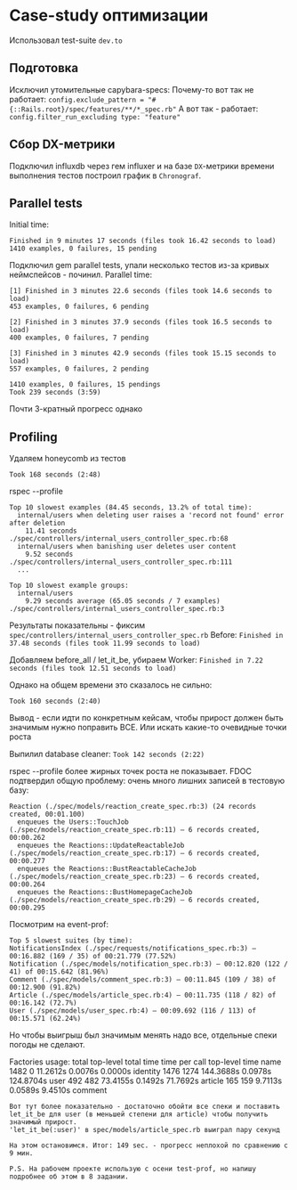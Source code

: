 # Case-study оптимизации

Использовал test-suite `dev.to`

## Подготовка

Исключил утомительные capybara-specs:
Почему-то вот так не работает:
```config.exclude_pattern = "#{::Rails.root}/spec/features/**/*_spec.rb"```
А вот так - работает:
```config.filter_run_excluding type: "feature"```

## Сбор DX-метрики

Подключил influxdb через гем influxer и на базе `DX`-метрики времени выполнения тестов построил график в `Chronograf`.

## Parallel tests

Initial time:

```
Finished in 9 minutes 17 seconds (files took 16.42 seconds to load)
1410 examples, 0 failures, 15 pending
```
Подключил gem parallel tests, упали несколько тестов из-за кривых неймспейсов - починил.
Parallel time:

```
[1] Finished in 3 minutes 22.6 seconds (files took 14.6 seconds to load)
453 examples, 0 failures, 6 pending

[2] Finished in 3 minutes 37.9 seconds (files took 16.5 seconds to load)
400 examples, 0 failures, 7 pending

[3] Finished in 3 minutes 42.9 seconds (files took 15.15 seconds to load)
557 examples, 0 failures, 2 pending

1410 examples, 0 failures, 15 pendings
Took 239 seconds (3:59)

```
Почти 3-кратный прогресс однако

## Profiling

Удаляем honeycomb из тестов

``` Took 168 seconds (2:48) ```

rspec --profile

```
Top 10 slowest examples (84.45 seconds, 13.2% of total time):
  internal/users when deleting user raises a 'record not found' error after deletion
    11.41 seconds ./spec/controllers/internal_users_controller_spec.rb:68
  internal/users when banishing user deletes user content
    9.52 seconds ./spec/controllers/internal_users_controller_spec.rb:111
  ...

Top 10 slowest example groups:
  internal/users
    9.29 seconds average (65.05 seconds / 7 examples) ./spec/controllers/internal_users_controller_spec.rb:3

```

Результаты показательны - фиксим `spec/controllers/internal_users_controller_spec.rb`
Before:
`Finished in 37.48 seconds (files took 11.99 seconds to load)`

Добавляем before_all / let_it_be, убираем Worker:
`Finished in 7.22 seconds (files took 12.51 seconds to load)`

Однако на общем времени это сказалось не сильно:

``` Took 160 seconds (2:40) ```

Вывод - если идти по конкретным кейсам, чтобы прирост должен быть значимым нужно поправить ВСЕ. Или искать какие-то очевидные точки роста

Выпилил database cleaner:
`Took 142 seconds (2:22)`

rspec --profile более жирных точек роста не показывает.
FDOC подтвердил общую проблему: очень много лишних записей в тестовую базу:

```
Reaction (./spec/models/reaction_create_spec.rb:3) (24 records created, 00:01.100)
  enqueues the Users::TouchJob (./spec/models/reaction_create_spec.rb:11) – 6 records created, 00:00.262
  enqueues the Reactions::UpdateReactableJob (./spec/models/reaction_create_spec.rb:17) – 6 records created, 00:00.277
  enqueues the Reactions::BustReactableCacheJob (./spec/models/reaction_create_spec.rb:23) – 6 records created, 00:00.264
  enqueues the Reactions::BustHomepageCacheJob (./spec/models/reaction_create_spec.rb:29) – 6 records created, 00:00.295
```
Посмотрим на event-prof:

```
Top 5 slowest suites (by time):
NotificationsIndex (./spec/requests/notifications_spec.rb:3) – 00:16.882 (169 / 35) of 00:21.779 (77.52%)
Notification (./spec/models/notification_spec.rb:3) – 00:12.820 (122 / 41) of 00:15.642 (81.96%)
Comment (./spec/models/comment_spec.rb:3) – 00:11.845 (109 / 38) of 00:12.900 (91.82%)
Article (./spec/models/article_spec.rb:4) – 00:11.735 (118 / 82) of 00:16.142 (72.7%)
User (./spec/models/user_spec.rb:4) – 00:09.692 (116 / 113) of 00:15.571 (62.24%)

```
Но чтобы выигрыш был значимым менять надо все, отдельные спеки погоды не сделают.

Factories usage:
  total   top-level     total time      time per call      top-level time               name
    1482           0       11.2612s            0.0076s             0.0000s           identity
    1476        1274      144.3688s            0.0978s           124.8704s               user
     492         482       73.4155s            0.1492s            71.7692s            article
     165         159        9.7113s            0.0589s             9.4510s            comment

```
Вот тут более показательно - достаточно обойти все спеки и поставить let_it_be для user (в меньшей степени для article) чтобы получить значимый прирост.
'let_it_be(:user)' в spec/models/article_spec.rb выиграл пару секунд

На этом остановимся. Итог: 149 sec. - прогресс неплохой по сравнению с 9 мин.

P.S. На рабочем проекте использую с осени test-prof, но напишу подробнее об этом в 8 задании.

